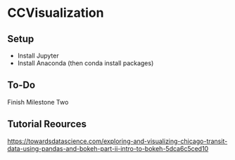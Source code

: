 # CCVisualization

## Setup 
* Install Jupyter
* Install Anaconda (then conda install packages) 

## To-Do
Finish Milestone Two 

## Tutorial Reources
https://towardsdatascience.com/exploring-and-visualizing-chicago-transit-data-using-pandas-and-bokeh-part-ii-intro-to-bokeh-5dca6c5ced10
